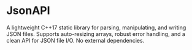 # JsonAPI
A lightweight C++17 static library for parsing, manipulating, and writing JSON files. Supports  auto-resizing arrays, robust error handling, and a clean API for JSON file I/O. No external dependencies.
